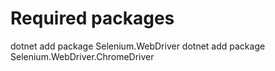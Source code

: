 # Required packages
dotnet add package Selenium.WebDriver
dotnet add package Selenium.WebDriver.ChromeDriver
